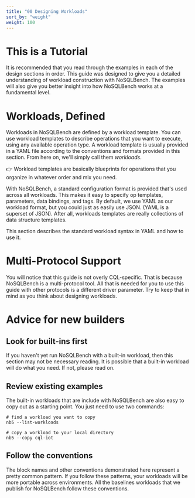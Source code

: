 ```yaml
---
title: "00 Designing Workloads"
sort_by: "weight"
weight: 100
---
```


# This is a Tutorial

It is recommended that you read through the examples in each of the design sections in order. This
guide was designed to give you a detailed understanding of workload construction with NoSQLBench.
The examples will also give you better insight into how NoSQLBench works at a fundamental level.

# Workloads, Defined

Workloads in NoSQLBench are defined by a workload template. You can use workload templates to 
describe operations that you want to execute, using any available operation type. A workload 
template is usually provided in a YAML file according to the conventions and formats provided in 
this section. From here on, we'll simply call them _workloads_.

👉 Workload templates are basically blueprints for operations that you organize in whatever 
order and mix you need.

With NoSQLBench, a standard configuration format is provided that's used across all workloads.
This makes it easy to specify op templates, parameters, data bindings, and tags. By default, we 
use YAML as our workload format, but you could just as easily use JSON. (YAML is a superset of 
JSON). After all, workloads templates are really collections of data structure templates.

This section describes the standard workload syntax in YAML and how to use it.

# Multi-Protocol Support

You will notice that this guide is not overly CQL-specific. That is because NoSQLBench is a
multi-protocol tool. All that is needed for you to use this guide with other protocols is a 
different driver parameter. Try to keep that in mind as you think about designing workloads.

# Advice for new builders

## Look for built-ins first

If you haven't yet run NoSQLBench with a built-in workload, then this section may not be necessary
reading. It is possible that a built-in workload will do what you need. If not, please read on.

## Review existing examples

The built-in workloads that are include with NoSQLBench are also easy to copy out as a starting
point. You just need to use two commands:

```shell
# find a workload you want to copy
nb5 --list-workloads

# copy a workload to your local directory
nb5 --copy cql-iot
```

## Follow the conventions

The block names and other conventions demonstrated here represent a pretty common pattern. If 
you follow these patterns, your workloads will be more portable across environments. All the 
baselines workloads that we publish for NoSQLBench follow these conventions.



